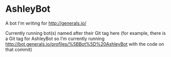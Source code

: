 # AshleyBot

A bot I'm writing for http://generals.io/

Currently running bot(s) named after their Git tag here (for example, there is a Git tag for AshleyBot so I'm currently running http://bot.generals.io/profiles/%5BBot%5D%20AshleyBot with the code on that commit)
